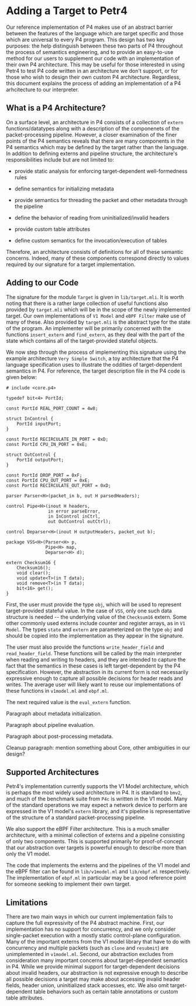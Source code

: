 # Adding a Target to Petr4

Our reference implementation of P4 makes use of an abstract barrier between the features of the language which are target specific and those which are universal to every P4 program. This design has two key purposes: the help distinguish between these two parts of P4 throughout the process of semantics engineering, and to provide an easy-to-use method for our users to supplement our code with an implementation of their own P4 architecture. This may be useful for those interested in using Petr4 to test P4 code written in an architecture we don't support, or for those who wish to design their own custom P4 architecture. Regardless, this document explains the process of adding an implementation of a P4 arhcitecture to our interpreter.

## What is a P4 Architecture?

On a surface level, an architecture in P4 consists of a collection of `extern` functions/datatypes along with a description of the componenets of the packet-processing pipeline. However, a closer examination of the finer points of the P4 semantics reveals that there are many components in the P4 semantics which may be defined by the target rather than the language. In addition to defining externs and pipeline structure, the architecture's responsibilities include but are not limited to:

* provide static analysis for enforcing target-dependent well-formedness rules

* define semantics for initializing metadata

* provide semantics for threading the packet and other metadata through the pipeline

* define the behavior of reading from uninitialized/invalid headers

* provide custom table attributes

* define custom semantics for the invocation/execution of tables

Therefore, an architecture consists of definitions for all of these semantic concerns. Indeed, many of these components correspond directly to values required by our signature for a target implementation.

## Adding to our Code

The signature for the module `Target` is given in `lib/target.mli`. It is worth noting that there is a rather large collection of useful functions also provided by `target.mli` which will be in the scope of the newly implemented target. Our own implementations of `V1 Model` and `eBPF Filter` make use of many of these. Also provided by `target.mli` is the abstract type for the state of the program. An implementer will be primarily concerned with the functions `insert_extern` and `find_extern`, as they deal with the part of the state which contains all of the target-provided stateful objects.

We now step through the process of implementing this signature using the example architecture `Very Simple Switch`, a toy architecture that the P4 language specification uses to illustrate the oddities of target-dependent semantics in P4. For reference, the target description file in the P4 code is given below:

```
# include <core.p4>

typedef bit<4> PortId;

const PortId REAL_PORT_COUNT = 4w8;

struct InControl {
    PortId inputPort;
}

const PortId RECIRCULATE_IN_PORT = 0xD;
const PortId CPU_IN_PORT = 0xE;

struct OutControl {
    PortId outputPort;
}

const PortId DROP_PORT = 0xF;
const PortId CPU_OUT_PORT = 0xE;
const PortId RECIRCULATE_OUT_PORT = 0xD;

parser Parser<H>(packet_in b, out H parsedHeaders);

control Pipe<H>(inout H headers,
                in error parseError,
                in InControl inCtrl,
                out OutControl outCtrl);

control Deparser<H>(inout H outputHeaders, packet_out b);

package VSS<H>(Parser<H> p,
               Pipe<H> map,
               Deparser<H> d);
               
extern Checksum16 {
    Checksum16();
    void clear();
    void update<T>(in T data);
    void remove<T>(in T data);
    bit<16> get();
}
```

First, the user must provide the type `obj`, which will be used to represent target-provided stateful value. In the case of `VSS`, only one such data structure is needed -- the underlying value of the `Checksum16` extern. Some other commonly used externs include counter and register arrays, as in `V1 Model`. The types `state` and `extern` are parameterized on the type `obj` and should be copied into the implementation as they appear in the signature.

The user must also provide the functions `write_header_field` and `read_header_field`. These functions will be called by the main interpreter when reading and writing to headers, and they are intended to capture the fact that the semantics in these cases is left target-dependent by the P4 specification. However, the abstraction in its current form is not necessarily expressive enough to capture all possible decisions for header reads and writes. The average user will likely want to reuse our implementations of these functions in `v1model.ml` and `ebpf.ml`.

The next required value is the `eval_extern` function.

Paragraph about metadata initialization.

Paragraph about pipeline evaluation.

Paragraph about post-processing metadata.

Cleanup paragraph: mention something about Core, other ambiguities in our design?

## Supported Architectures

Petr4's implementation currently supports the V1 Model architecture, which is perhaps the most widely used architecture in P4. It is standard to `bmv2`, and much of the benchmark suite from `P4c` is written in the V1 model. Many of the standard operations we may expect a network device to perform are expressed in the V1 model's `extern` library, and it's pipeline is representative of the structure of a standard packet-processing pipeline.

We also support the eBPF Filter architecture. This is a much smaller architecture, with a minimal collection of externs and a pipeline consisting of only two components. This is supported primarily for proof-of-concept that our abstraction over targets is powerful enough to describe more than only the V1 model.

The code that implements the externs and the pipelines of the V1 model and the eBPF filter can be found in `lib/v1model.ml` and `lib/ebpf.ml` respectively. The implementation of `ebpf.ml` in particular may be a good reference point for someone seeking to implement their own target.

## Limitations

There are two main ways in which our current implementation fails to capture the full expressivity of the P4 abstract machine. First, our implementation has no support for concurrency, and we only consider single-packet execution with a mostly static control-plane configuration. Many of the important externs from the V1 model library that have to do with concurrency and multiple packets (such as `clone` and `resubmit`) are unimplemented in `v1model.ml`. Second, our abstraction excludes from consideration many important concerns about target-dependent semantics in P4. While we provide minimal support for target-dependent decisions about invalid headers, our abstraction is not expressive enough to describe all possible decisions a target may make about accessing invalid header fields, header union, uninitialized stack accesses, etc. We also omit target-dependent table behaviors such as certain table annotations or custom table attributes. 